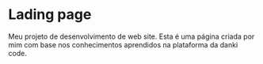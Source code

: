 # Lading page
Meu projeto de desenvolvimento de web site. Esta é uma página criada por mim com base nos conhecimentos aprendidos na plataforma da danki code.
